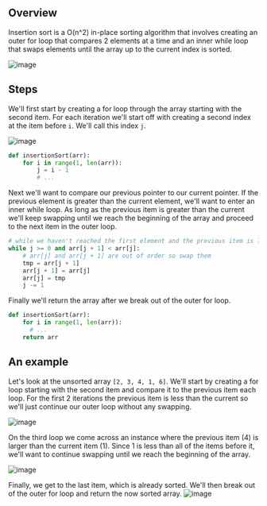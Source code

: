 ## Overview
Insertion sort is a O(n^2) in-place sorting algorithm that involves creating an outer for loop that compares 2 elements at a time and an inner while loop that swaps elements until the array up to the current index is sorted.

![image](https://github.com/mlizchap/DataStructureNotes/assets/40478204/4eb05da9-5ef2-4fcf-9c55-c5d129c923e4)

## Steps
We'll first start by creating a for loop through the array starting with the second item.  For each iteration we'll start off with creating a second index at the item before `i`. We'll call this index `j`.

![image](https://github.com/mlizchap/DataStructureNotes/assets/40478204/fda303f9-26a4-4c18-83e5-11d46504c7b5)

```python
def insertionSort(arr):
    for i in range(1, len(arr)):
        j = i - 1
        # ...
```
Next we'll want to compare our previous pointer to our current pointer.  If the previous element is greater than the current element, we'll want to enter an inner while loop.  As long as the previous item is greater than the current we'll keep swapping until we reach the beginning of the array and proceed to the next item in the outer loop.

```python
# while we haven't reached the first element and the previous item is less than current
while j >= 0 and arr[j + 1] < arr[j]:
    # arr[j] and arr[j + 1] are out of order so swap them 
    tmp = arr[j + 1]
    arr[j + 1] = arr[j]
    arr[j] = tmp
    j -= 1
```

Finally we'll return the array after we break out of the outer for loop.
```python
def insertionSort(arr):
    for i in range(1, len(arr)):
      # ...
    return arr
```
## An example
Let's look at the unsorted array `[2, 3, 4, 1, 6]`.  We'll start by creating a for loop starting with the second item and compare it to the previous item each loop.  For the first 2 iterations the previous item is less than the current so we'll just continue our outer loop without any swapping.

![image](https://github.com/mlizchap/DataStructureNotes/assets/40478204/b88eb616-f7ec-40d9-965e-0ef0e0df35f3)


On the third loop we come across an instance where the previous item (4) is larger than the current item (1).  Since 1 is less than all of the items before it, we'll want to continue swapping until we reach the beginning of the array.

![image](https://github.com/mlizchap/DataStructureNotes/assets/40478204/46600e75-d825-48d1-b19b-dd7bb3e1b785)


Finally, we get to the last item, which is already sorted.  We'll then break out of the outer for loop and return the now sorted array.
![image](https://github.com/mlizchap/DataStructureNotes/assets/40478204/6974598e-c2c4-460b-a5d4-dc7f36c0cc6a)

